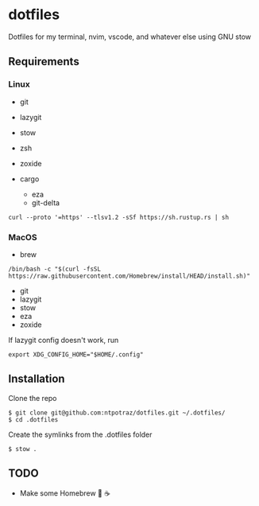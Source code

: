 # dotfiles

Dotfiles for my terminal, nvim, vscode, and whatever else using GNU stow

## Requirements

### Linux

- git
- lazygit
- stow
- zsh
- zoxide

- cargo
  - eza
  - git-delta

```
curl --proto '=https' --tlsv1.2 -sSf https://sh.rustup.rs | sh
```

### MacOS

- brew

```
/bin/bash -c "$(curl -fsSL https://raw.githubusercontent.com/Homebrew/install/HEAD/install.sh)"
```

- git
- lazygit
- stow
- eza
- zoxide

If lazygit config doesn't work, run

```
export XDG_CONFIG_HOME="$HOME/.config"
```

## Installation

Clone the repo

```
$ git clone git@github.com:ntpotraz/dotfiles.git ~/.dotfiles/
$ cd .dotfiles
```

Create the symlinks from the .dotfiles folder

```
$ stow .
```

## TODO

- Make some Homebrew 🤤 ☕️
